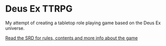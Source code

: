 # Deus Ex TTRPG

My attempt of creating a tabletop role playing game based on the Deus Ex universe.

[Read the SRD for rules, contents and more info about the game](./docs/SRD.md)
